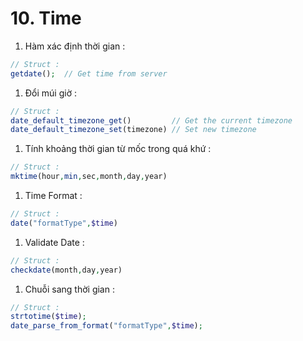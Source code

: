 # 10. Time

1. Hàm xác định thời gian : 

```php
// Struct :
getdate();  // Get time from server
```

1. Đổi múi giờ : 

```php
// Struct :
date_default_timezone_get()         // Get the current timezone
date_default_timezone_set(timezone) // Set new timezone
```

1. Tính khoảng thời gian từ mốc trong quá khứ : 

```php
// Struct :
mktime(hour,min,sec,month,day,year)
```

1. Time Format : 

```php
// Struct :
date("formatType",$time)
```

1. Validate Date : 

```php
// Struct :
checkdate(month,day,year)
```

1. Chuỗi sang thời gian : 

```php
// Struct :
strtotime($time);
date_parse_from_format("formatType",$time);
```